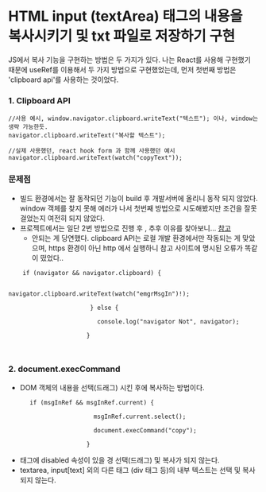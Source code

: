 # HTML input (textArea) 태그의 내용을 복사시키기 및 txt 파일로 저장하기 구현


JS에서 복사 기능을 구현하는 방법은 두 가지가 있다. 
나는 React를 사용해 구현했기 때문에 useRef를 이용해서 두 가지 방법으로 구현했었는데, 먼저 첫번째 방법은 'clipboard api'를 사용하는 것이었다.

### 1. Clipboard API
```
//사용 예시, window.navigator.clipboard.writeText("텍스트"); 이나, window는 생략 가능한듯.
navigator.clipboard.writeText("복사할 텍스트");

//실제 사용했던, react hook form 과 함께 사용했던 예시
navigator.clipboard.writeText(watch("copyText"));
```

### 문제점
- 빌드 환경에서는 잘 동작되던 기능이 build 후 개발서버에 올리니 동작 되지 않았다.  window 객체를 찾지 못해 에러가 나서 첫번째 방법으로 시도해봤지만 조건을 잘못 걸었는지 여전히 되지 않았다. 
- 프로젝트에서는 일단 2번 방법으로 진행 후 , 추후 이유를 찾아보니... [참고](https://curryyou.tistory.com/480) 
	- 안되는 게 당연했다. clipboard API는 로컬 개발 환경에서만 작동되는 게 맞았으며, https 환경이 아닌 http 에서 실행하니 참고 사이트에 명시된 오류가 똑같이 떴었다.. 
```
    if (navigator && navigator.clipboard) {

                         navigator.clipboard.writeText(watch("emgrMsgIn")!);

                       } else {

                         console.log("navigator Not", navigator);

                      }

           
```

### 2. document.execCommand 
- DOM 객체의 내용을 선택(드래그) 시킨 후에 복사하는 방법이다. 
```
      if (msgInRef && msgInRef.current) {

                        msgInRef.current.select();

                        document.execCommand("copy");

                      }
```

- 태그에 disabled 속성이 있을 경 선택(드래그) 및 복사가 되지 않는다.
- textarea, input[text] 외의 다른 태그 (div 태그 등)의 내부 텍스트는 선택 및 복사되지 않는다. 